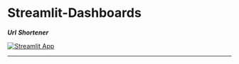 # Streamlit-Dashboards


***Url***  ***Shortener***



[![Streamlit App](https://static.streamlit.io/badges/streamlit_badge_black_white.svg)](https://tinyurl.com/28qq4x24)  

<hr>